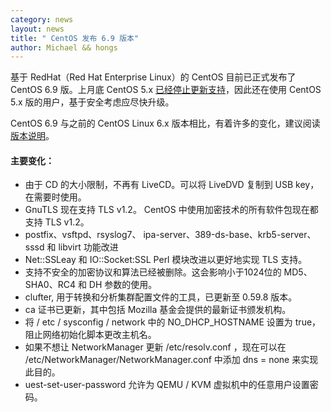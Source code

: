 ```yaml
---
category: news
layout: news
title: " CentOS 发布 6.9 版本"
author: Michael && hongs
---
```


基于 RedHat（Red Hat Enterprise Linux）的 CentOS 目前已正式发布了CentOS 6.9 版。上月底 CentOS 5.x [已经停止更新支持](https://en.wikipedia.org/wiki/CentOS)，因此还在使用 CentOS 5.x 版的用户，基于安全考虑应尽快升级。

CentOS 6.9 与之前的 CentOS Linux 6.x 版本相比，有着许多的变化，建议阅读[版本说明](https://wiki.centos.org/zh/Manuals/ReleaseNotes/CentOS6.9)。

#### 主要变化：

- 由于 CD 的大小限制，不再有 LiveCD。可以将 LiveDVD 复制到 USB key，在需要时使用。
- GnuTLS 现在支持 TLS v1.2。 CentOS 中使用加密技术的所有软件包现在都支持 TLS v1.2。
- postfix、vsftpd、rsyslog7、 ipa-server、389-ds-base、krb5-server、sssd 和 libvirt 功能改进
- Net::SSLeay 和 IO::Socket:SSL Perl 模块改进以更好地实现 TLS 支持。
- 支持不安全的加密协议和算法已经被删除。这会影响小于1024位的 MD5、SHA0、RC4 和 DH 参数的使用。
- clufter, 用于转换和分析集群配置文件的工具，已更新至 0.59.8 版本。
- ca 证书已更新，其中包括 Mozilla 基金会提供的最新证书颁发机构。
- 将 / etc / sysconfig / network 中的 NO_DHCP_HOSTNAME 设置为 true，阻止网络初始化脚本更改主机名。
- 如果不想让 NetworkManager 更新 /etc/resolv.conf ，现在可以在 /etc/NetworkManager/NetworkManager.conf 中添加 dns = none 来实现此目的。
- uest-set-user-password 允许为 QEMU / KVM 虚拟机中的任意用户设置密码。



